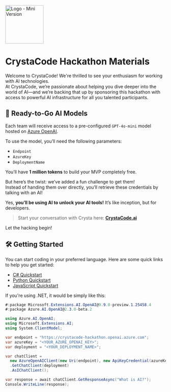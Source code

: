 <img width="120px" alt="Logo - Mini Version" src="https://github.com/user-attachments/assets/f815d1d7-0d91-4423-b843-c44e1d2b35c1" />

# CrystaCode Hackathon Materials

Welcome to CrystaCode! We're thrilled to see your enthusiasm for working with AI technologies.  
At CrystaCode, we’re passionate about helping you dive deeper into the world of AI—and we’re backing that up by sponsoring this hackathon with access to powerful AI infrastructure for all you talented participants.





## 🚀 Ready-to-Go AI Models

Each team will receive access to a pre-configured `GPT-4o-mini` model hosted on [Azure OpenAI](https://azure.microsoft.com/en-us/products/ai-foundry/models/openai).

To use the model, you’ll need the following parameters:
- `Endpoint`
- `AzureKey`
- `DeploymentName`

You’ll have **1 million tokens** to build your MVP completely free.

But here’s the twist: we’ve added a fun challenge to get them!  
Instead of handing them over directly, you’ll retrieve these credentials by talking with an AI!

Yes, **you’ll be using AI to unlock your AI tools!** It’s like inception, but for developers.

> Start your conversation with Crysta here: **[CrystaCode.ai](https://crystacode.ai)**

Let the hacking begin! 

## 🛠️ Getting Started
You can start coding in your preferred language. Here are some quick links to help you get started:

 - [C# Quickstart](/docs/csharp/README.md)
 - [Python Quickstart](/docs/python/README.md)
 - [JavaScript Quickstart](/docs/javascript/README.md)

If you're using .NET, it would be simply like this:

```csharp
#:package Microsoft.Extensions.AI.OpenAI@9.9.0-preview.1.25458.4
#:package Azure.AI.OpenAI@2.3.0-beta.2

using Azure.AI.OpenAI;
using Microsoft.Extensions.AI;
using System.ClientModel;

var endpoint = "https://crystacode-hackathon.openai.azure.com";
var azureKey = "<YOUR_AZURE_OPENAI_KEY>";
var deployment = "<YOUR_DEPLOYMENT_NAME>";

var chatClient =
  new AzureOpenAIClient(new Uri(endpoint), new ApiKeyCredential(azureKey)))
  .GetChatClient(deployment)
  .AsIChatClient();

var response = await chatClient.GetResponseAsync("What is AI?");
Console.WriteLine(response);
```
